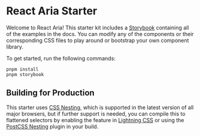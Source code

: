 # React Aria Starter

Welcome to React Aria! This starter kit includes a [Storybook](https://storybook.js.org/) containing all of the examples in the docs. You can modify any of the components or their corresponding CSS files to play around or bootstrap your own component library.

To get started, run the following commands:

```shell
pnpm install
pnpm storybook
```

## Building for Production

This starter uses [CSS Nesting](https://drafts.csswg.org/css-nesting/), which is supported in the latest version of all major browsers, but if further support is needed, you can compile this to flattened selectors by enabling the feature in [Lightning CSS](https://lightningcss.dev/docs.html) or using the [PostCSS Nesting](https://github.com/csstools/postcss-plugins/tree/main/plugins/postcss-nesting#usage) plugin in your build.
